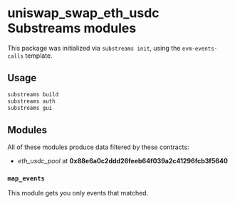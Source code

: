 # uniswap_swap_eth_usdc Substreams modules

This package was initialized via `substreams init`, using the `evm-events-calls` template.

## Usage

```bash
substreams build
substreams auth
substreams gui
```

## Modules

All of these modules produce data filtered by these contracts:
- _eth_usdc_pool_ at **0x88e6a0c2ddd26feeb64f039a2c41296fcb3f5640**
### `map_events`

This module gets you only events that matched.


